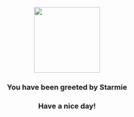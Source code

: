 <p align="center">
    <img src="https://raw.githubusercontent.com/PokeAPI/sprites/master/sprites/pokemon/121.png" width="150" height="150">
</p>
<h3 align="center">You have been greeted by  <b>Starmie</b></h3>
<h3 align="center">Have a nice day!</h3>
